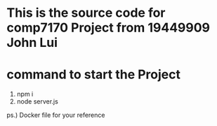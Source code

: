 # This is the source code for comp7170 Project from 19449909 John Lui
# command to start the Project
1. npm i 
2. node server.js

ps.) Docker file for your reference